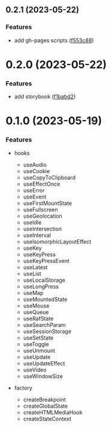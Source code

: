 ## 0.2.1 (2023-05-22)


### Features

* add gh-pages scripts ([f553c88](https://github.com/justable/zhuzy-react-shared/commit/f553c88bc6c48c643f60ada3e486995ff41cf3be))


# 0.2.0 (2023-05-22)


### Features

* add storybook ([f1babd2](https://github.com/justable/zhuzy-react-shared/commit/f1babd24fa560e84ab26ddfd001c7d02ea767d58))



# 0.1.0 (2023-05-19)

### Features

- hooks
    - useAudio
    - useCookie
    - useCopyToClipboard
    - useEffectOnce
    - useError
    - useEvent
    - useFirstMountState
    - useFullscreen
    - useGeolocation
    - useIdle
    - useIntersection
    - useInterval
    - useIsomorphicLayoutEffect
    - useKey
    - useKeyPress
    - useKeyPressEvent
    - useLatest
    - useList
    - useLocalStorage
    - useLongPress
    - useMap
    - useMountedState
    - useMouse
    - useQueue
    - useRafState
    - useSearchParam
    - useSessionStorage
    - useSetState
    - useToggle
    - useUnmount
    - useUpdate
    - useUpdateEffect
    - useVideo
    - useWindowSize

- factory
    - createBreakpoint
    - createGlobalState
    - createHTMLMediaHook
    - createStateContext